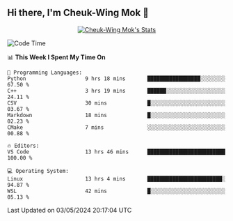 ## Hi there, I'm Cheuk-Wing Mok 👋

<!--
**mozro0327/mozro0327** is a ✨ _special_ ✨ repository because its `README.md` (this file) appears on your GitHub profile.

Here are some ideas to get you started:

- 🔭 I’m currently working on ...
- 🌱 I’m currently learning ...
- 👯 I’m looking to collaborate on ...
- 🤔 I’m looking for help with ...
- 💬 Ask me about ...
- 📫 How to reach me: ...
- 😄 Pronouns: ...
- ⚡ Fun fact: ...
-->

<p align="center">
  <a href="https://github.com/mozro0327" class="rich-diff-level-one">
    <img src="https://github-readme-stats.vercel.app/api?username=mozro0327&title_color=333&text_color=777" alt="Cheuk-Wing Mok's Stats" >
    <!-- &hide=issues
    <img src="https://github-readme-stats.vercel.app/api?username=mozro0327&hide=issues&title_color=333&text_color=777" alt="Cheuk-Wing Mok's Stats" >
    -->
  </a>
</p>

<!--START_SECTION:waka-->
![Code Time](http://img.shields.io/badge/Code%20Time-2%2C556%20hrs%2032%20mins-blue)

📊 **This Week I Spent My Time On** 

```text
💬 Programming Languages: 
Python                   9 hrs 18 mins       █████████████████░░░░░░░░   67.50 % 
C++                      3 hrs 19 mins       ██████░░░░░░░░░░░░░░░░░░░   24.11 % 
CSV                      30 mins             █░░░░░░░░░░░░░░░░░░░░░░░░   03.67 % 
Markdown                 18 mins             █░░░░░░░░░░░░░░░░░░░░░░░░   02.23 % 
CMake                    7 mins              ░░░░░░░░░░░░░░░░░░░░░░░░░   00.88 % 

🔥 Editors: 
VS Code                  13 hrs 46 mins      █████████████████████████   100.00 % 

💻 Operating System: 
Linux                    13 hrs 4 mins       ████████████████████████░   94.87 % 
WSL                      42 mins             █░░░░░░░░░░░░░░░░░░░░░░░░   05.13 % 
```


 Last Updated on 03/05/2024 20:17:04 UTC
<!--END_SECTION:waka-->
